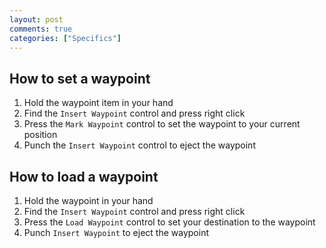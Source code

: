 ```yaml
---
layout: post
comments: true
categories: ["Specifics"]
---
```


## How to set a waypoint

1. Hold the waypoint item in your hand
2. Find the `Insert Waypoint` control and press right click
3. Press the `Mark Waypoint` control to set the waypoint to your current position
4. Punch the `Insert Waypoint` control to eject the waypoint

## How to load a waypoint

1. Hold the waypoint in your hand
2. Find the `Insert Waypoint` control and press right click
3. Press the `Load Waypoint` control to set your destination to the waypoint
4. Punch `Insert Waypoint` to eject the waypoint